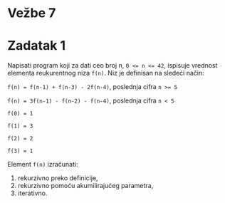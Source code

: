 # Vežbe 7

# Zadatak 1

Napisati program koji za dati ceo broj n, `0 <= n <= 42`, ispisuje vrednost elementa reukurentnog niza `f(n)`. Niz je definisan na sledeći način:

`f(n) = f(n-1) + f(n-3) - 2f(n-4)`, poslednja cifra `n >= 5`

`f(n) = 3f(n-1) - f(n-2) - f(n-4)`, poslednja cifra `n < 5`

`f(0) = 1`

`f(1) = 3`

`f(2) = 2`

`f(3) = 1`

Element `f(n)` izračunati:
1. rekurzivno preko definicije,
2. rekurzivno pomoću akumilirajućeg parametra,
3. iterativno.

